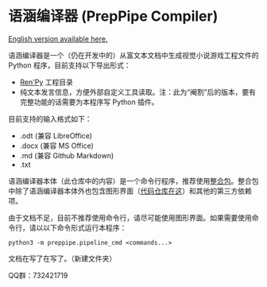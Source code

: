 # 语涵编译器 (PrepPipe Compiler)

[English version available here.](README_en.md)

语涵编译器是一个（仍在开发中的）从富文本文档中生成视觉小说游戏工程文件的 Python 程序，目前支持以下导出形式：
  * [Ren'Py](https://www.renpy.org/) 工程目录
  * 纯文本发言信息，方便外部自定义工具读取。注：此为“阉割”后的版本，要有完整功能的话需要为本程序写 Python 插件。

目前支持的输入格式如下：
  * .odt (兼容 LibreOffice)
  * .docx (兼容 MS Office)
  * .md (兼容 Github Markdown)
  * .txt

语涵编译器本体（此仓库中的内容）是一个命令行程序，推荐使用[整合包](https://github.com/PrepPipe/preppipe-latest-all-in-one)。整合包中除了语涵编译器本体外也包含图形界面（[代码仓库在这](https://github.com/PrepPipe/preppipe_gui)）和其他的第三方依赖项。

由于文档不足，目前不推荐使用命令行，请尽可能使用图形界面。如果需要使用命令行，请以以下命令形式运行本程序：
```
python3 -m preppipe.pipeline_cmd <commands...>
```

文档在写了在写了。（新建文件夹）

QQ群：732421719
